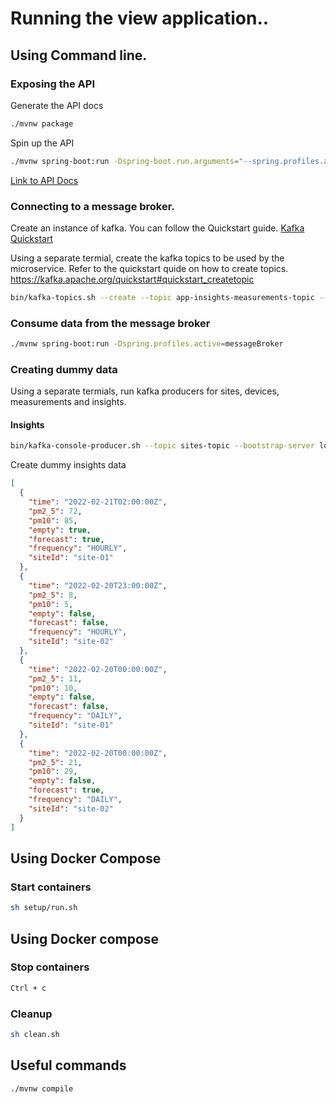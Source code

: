 # Running the view application..

## Using Command line.

### Exposing the API

Generate the API docs

```bash
./mvnw package
```

Spin up the API

```bash
./mvnw spring-boot:run -Dspring-boot.run.arguments="--spring.profiles.active=api --spring.devtools.restart.enabled=false"
```

[Link to API Docs](http://localhost:8080/api/v1/view/docs/index.html)

### Connecting to a message broker.

Create an instance of kafka. You can follow the Quickstart guide. [Kafka Quickstart](https://kafka.apache.org/quickstart)

Using a separate termial, create the kafka topics to be used by the microservice. Refer to the quickstart quide on how to create topics. <https://kafka.apache.org/quickstart#quickstart_createtopic>

```bash
bin/kafka-topics.sh --create --topic app-insights-measurements-topic --partitions 1 --replication-factor 1 --bootstrap-server view-message-broker:9092
```

### Consume data from the message broker

```bash
./mvnw spring-boot:run -Dspring.profiles.active=messageBroker
```

### Creating dummy data

Using a separate termials, run kafka producers for sites, devices, measurements and insights.

#### Insights

```bash
bin/kafka-console-producer.sh --topic sites-topic --bootstrap-server localhost:9092
```

Create dummy insights data

```json
[
  {
    "time": "2022-02-21T02:00:00Z",
    "pm2_5": 72,
    "pm10": 85,
    "empty": true,
    "forecast": true,
    "frequency": "HOURLY",
    "siteId": "site-01"
  },
  {
    "time": "2022-02-20T23:00:00Z",
    "pm2_5": 8,
    "pm10": 5,
    "empty": false,
    "forecast": false,
    "frequency": "HOURLY",
    "siteId": "site-02"
  },
  {
    "time": "2022-02-20T00:00:00Z",
    "pm2_5": 11,
    "pm10": 10,
    "empty": false,
    "forecast": false,
    "frequency": "DAILY",
    "siteId": "site-01"
  },
  {
    "time": "2022-02-20T00:00:00Z",
    "pm2_5": 21,
    "pm10": 29,
    "empty": false,
    "forecast": true,
    "frequency": "DAILY",
    "siteId": "site-02"
  }
]
```

## Using Docker Compose

### Start containers

```bash
sh setup/run.sh
```

## Using Docker compose

### Stop containers

```bash
Ctrl + c
```

### Cleanup

```bash
sh clean.sh
```

## Useful commands

```bash
./mvnw compile
```

